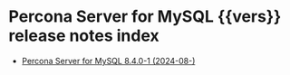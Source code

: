 # Percona Server for MySQL {{vers}} release notes index

* [Percona Server for MySQL 8.4.0-1 (2024-08-)](8.4.0-1.md)




